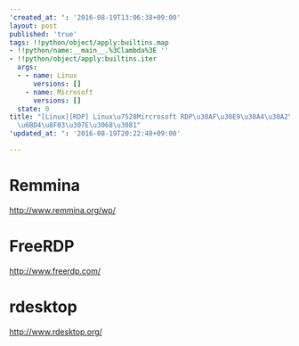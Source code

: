 ```yaml
---
'created_at: ': '2016-08-19T13:06:38+09:00'
layout: post
published: 'true'
tags: !!python/object/apply:builtins.map
- !!python/name:__main__.%3Clambda%3E ''
- !!python/object/apply:builtins.iter
  args:
  - - name: Linux
      versions: []
    - name: Microsoft
      versions: []
  state: 0
title: "[Linux][RDP] Linux\u7528Mircrosoft RDP\u30AF\u30E9\u30A4\u30A2\u30F3\u30C8\
  \u6BD4\u8F03\u307E\u3068\u3081"
'updated_at: ': '2016-08-19T20:22:48+09:00'

---
```

# Remmina  
  
http://www.remmina.org/wp/  
  
# FreeRDP  
  
http://www.freerdp.com/  
  
# rdesktop  
  
http://www.rdesktop.org/  
